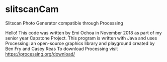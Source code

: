# slitscanCam
Slitscan Photo Generator compatible through Processing

Hello! This code was written by Emi Ochoa in November 2018 as part of my senior year Capstone Project. 
This program is written with Java and uses Processing: an open-source graphics library and playground created by Ben Fry and Casey Reas
To download Processing visit https://processing.org/download/
